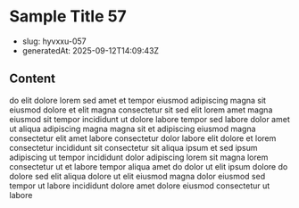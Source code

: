 # Sample Title 57

- slug: hyvxxu-057
- generatedAt: 2025-09-12T14:09:43Z

## Content
do elit dolore lorem sed amet et tempor eiusmod adipiscing magna sit eiusmod dolore et elit magna consectetur sit sed elit lorem amet magna eiusmod sit tempor incididunt ut dolore labore tempor sed labore dolor amet ut aliqua adipiscing magna magna sit et adipiscing eiusmod magna consectetur elit amet labore consectetur dolor labore elit dolore et lorem consectetur incididunt sit consectetur sit aliqua ipsum et sed ipsum adipiscing ut tempor incididunt dolor adipiscing lorem sit magna lorem consectetur ut et labore tempor aliqua amet do dolor ut elit ipsum dolore do dolore sed elit aliqua dolore ut elit eiusmod magna dolor eiusmod sed tempor ut labore incididunt dolore amet dolore eiusmod consectetur ut labore
